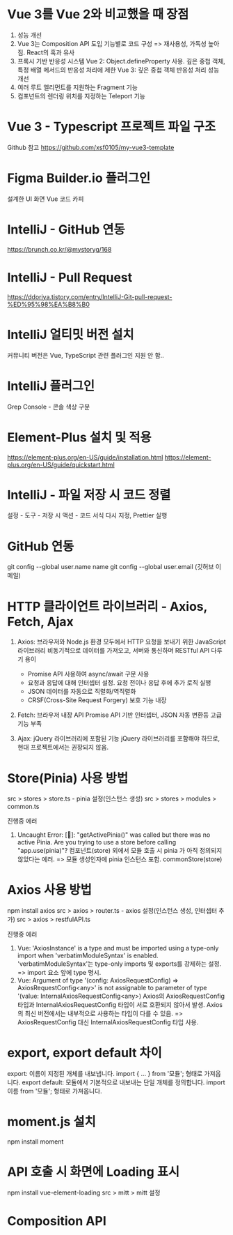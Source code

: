# Vue 3를 Vue 2와 비교했을 때 장점

1. 성능 개선
2. Vue 3는 Composition API 도입
   기능별로 코드 구성 => 재사용성, 가독성 높아짐. React의 훅과 유사
3. 프록시 기반 반응성 시스템
   Vue 2: Object.defineProperty 사용. 깊은 중첩 객체, 특정 배열 메서드의 반응성 처리에 제한
   Vue 3: 깊은 중첩 객체 반응성 처리 성능 개선
4. 여러 루트 엘리먼트를 지원하는 Fragment 기능
5. 컴포넌트의 렌더링 위치를 지정하는 Teleport 기능

# Vue 3 - Typescript 프로젝트 파일 구조

Github 참고
https://github.com/xsf0105/my-vue3-template

# Figma Builder.io 플러그인

설계한 UI 화면 Vue 코드 카피

# IntelliJ - GitHub 연동

https://brunch.co.kr/@mystoryg/168

# IntelliJ - Pull Request

https://ddoriya.tistory.com/entry/IntelliJ-Git-pull-request-%ED%95%98%EA%B8%B0

# IntelliJ 얼티밋 버전 설치

커뮤니티 버전은 Vue, TypeScript 관련 플러그인 지원 안 함..

# IntelliJ 플러그인

Grep Console - 콘솔 색상 구분

# Element-Plus 설치 및 적용

https://element-plus.org/en-US/guide/installation.html
https://element-plus.org/en-US/guide/quickstart.html

# IntelliJ - 파일 저장 시 코드 정렬

설정 - 도구 - 저장 시 액션 - 코드 서식 다시 지정, Prettier 실행

# GitHub 연동

git config --global user.name name
git config --global user.email (깃허브 이메일)

# HTTP 클라이언트 라이브러리 - Axios, Fetch, Ajax

1. Axios: 브라우저와 Node.js 환경 모두에서 HTTP 요청을 보내기 위한 JavaScript 라이브러리
   비동기적으로 데이터를 가져오고, 서버와 통신하며 RESTful API 다루기 용이

   - Promise API 사용하여 async/await 구문 사용
   - 요청과 응답에 대해 인터셉터 설정. 요청 전이나 응답 후에 추가 로직 실행
   - JSON 데이터를 자동으로 직렬화/역직렬화
   - CRSF(Cross-Site Request Forgery) 보호 기능 내장

2. Fetch: 브라우저 내장 API
   Promise API 기반
   인터셉터, JSON 자동 변환등 고급 기능 부족

3. Ajax: jQuery 라이브러리에 포함된 기능
   jQuery 라이브러리를 포함해야 하므로, 현대 프로젝트에서는 권장되지 않음.

# Store(Pinia) 사용 방법

src > stores > store.ts - pinia 설정(인스턴스 생성)
src > stores > modules > common.ts

진행중 에러

1. Uncaught Error: [🍍]: "getActivePinia()" was called but there was no active Pinia. Are you trying to use a store
   before
   calling "app.use(pinia)"?
   컴포넌트(store) 외에서 모듈 호출 시 pinia 가 아직 정의되지 않았다는 에러.
   => 모듈 생성인자에 pinia 인스턴스 포함. commonStore(store)

# Axios 사용 방법

npm install axios
src > axios > router.ts - axios 설정(인스턴스 생성, 인터셉터 추가)
src > axios > restfulAPI.ts

진행중 에러

1. Vue: 'AxiosInstance' is a type and must be imported using a type-only import when 'verbatimModuleSyntax' is enabled.
   'verbatimModuleSyntax'는 type-only imports 및 exports를 강제하는 설정.
   => import 요소 앞에 type 명시.
2. Vue: Argument of type '(config: AxiosRequestConfig) =&gt; AxiosRequestConfig&lt;any&gt;' is not assignable to
   parameter of type '(value: InternalAxiosRequestConfig&lt;any&gt;)
   Axios의 AxiosRequestConfig 타입과 InternalAxiosRequestConfig 타입이 서로 호환되지 않아서 발생.
   Axios의 최신 버전에서는 내부적으로 사용하는 타입이 다를 수 있음.
   => AxiosRequestConfig 대신 InternalAxiosRequestConfig 타입 사용.

# export, export default 차이

export: 이름이 지정된 개체를 내보냅니다. import { ... } from '모듈'; 형태로 가져옵니다.
export default: 모듈에서 기본적으로 내보내는 단일 개체를 정의합니다. import 이름 from '모듈'; 형태로 가져옵니다.

# moment.js 설치

npm install moment

# API 호출 시 화면에 Loading 표시

npm install vue-element-loading
src > mitt > mitt 설정

# Composition API
